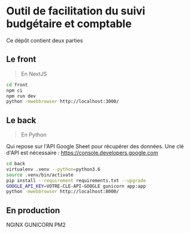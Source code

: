 # Outil de facilitation du suivi budgétaire et comptable


Ce dépôt contient deux parties

## Le front

> En NextJS

```bash
cd front
npm ci
npm run dev
python -mwebbrowser http://localhost:3000/
````

## Le back

> En Python

Qui repose sur l'API Google Sheet pour récupérer des données.
Une clé d'API est nécessaire : https://console.developers.google.com

```bash
cd back
virtualenv .venv --python=python3.6
source .venv/bin/activate
pip install --requirement requirements.txt --upgrade
GOOGLE_API_KEY=VOTRE-CLE-API-GOOGLE gunicorn app:app
python -mwebbrowser http://localhost:8000/
```

## En production

NGINX
GUNICORN
PM2
